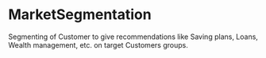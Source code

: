 # MarketSegmentation
 Segmenting of Customer to give recommendations like Saving plans, Loans, Wealth management, etc. on target Customers groups.
